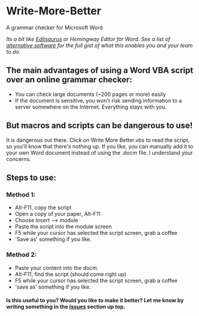 # Write-More-Better
A grammar checker for Microsoft Word

*Its a bit like [Editsaurus](https://github.com/tylerwalters/editsaurus) or Hemingway Editor for Word. See a list of [alternative software](https://alternativeto.net/software/editsaurus/) for the full gist of what this enables you and your team to do.*

## The main advantages of using a Word VBA script over an online grammar checker:
- You can check large documents (~200 pages or more) easily
- If the document is sensitive, you won't risk sending information to a server somewhere on the Internet.  Everything stays with you.

## But macros and scripts can be dangerous to use!
It is dangerous out there.  Click on Write More Better.vbs to read the script, so you'll know that there's nothing up.  If you like, you can manually add it to your own Word document instead of using the .docm file.  I understand your concerns.

## Steps to use:

### Method 1:
-	Alt-F11, copy the script
-	Open a copy of your paper, Alt-F11
-	Choose Insert --> module
-	Paste the script into the module screen
-	F5 while your cursor has selected the script screen, grab a coffee
-	'Save as' something if you like.

### Method 2:
-	Paste your content into the docm.
-	Alt-F11, find the script (should come right up)
-	F5 while your cursor has selected the script screen, grab a coffee
-	'save as' something if you like.

#### Is this useful to you?  Would you like to make it better?  Let me know by writing something in the [**Issues**](https://github.com/Travis42/Write-More-Better/issues) section up top.
